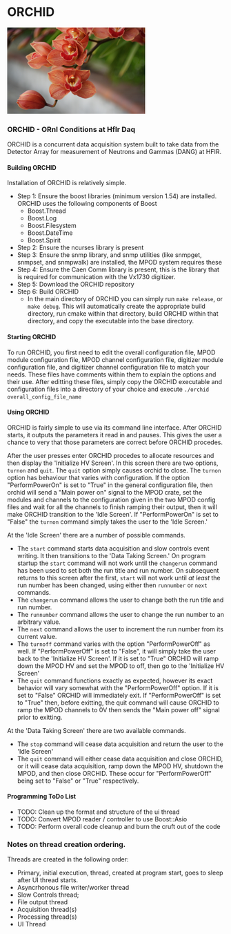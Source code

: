 # ORCHID

<img src="https://github.com/jmatta1/ORCHID/raw/master/doc/resources/orchid.jpg" width="320" height="200" />

### ORCHID - ORnl Conditions at HfIr Daq
ORCHID is a concurrent data acquisition system built to take data from the Detector Array for measurement of Neutrons and Gammas (DANG) at HFIR.

#### Building ORCHID
Installation of ORCHID is relatively simple.
 - Step 1: Ensure the boost libraries (minimum version 1.54) are installed. ORCHID uses the following components of Boost
    - Boost.Thread
    - Boost.Log
    - Boost.Filesystem
    - Boost.DateTime
    - Boost.Spirit
 - Step 2: Ensure the ncurses library is present
 - Step 3: Ensure the snmp library, and snmp utilities (like snmpget, snmpset, and snmpwalk) are installed, the MPOD system requires these
 - Step 4: Ensure the Caen Comm library is present, this is the library that is required for communication with the Vx1730 digitizer.
 - Step 5: Download the ORCHID repository
 - Step 6: Build ORCHID
    - In the main directory of ORCHID you can simply run `make release`, or `make debug`. This will automatically create the appropriate build directory, run cmake within that directory, build ORCHID within that directory, and copy the executable into the base directory.

#### Starting ORCHID
To run ORCHID, you first need to edit the overall configuration file, MPOD module configuration file, MPOD channel configuration file, digitizer module configuration file, and digitizer channel configuration file to match your needs. These files have comments within them to explain the options and their use.
After editting these files, simply copy the ORCHID executable and configuration files into a directory of your choice and execute `./orchid overall_config_file_name`

#### Using ORCHID
ORCHID is fairly simple to use via its command line interface. After ORCHID starts, it outputs the parameters it read in and pauses. This gives the user a chance to very that those parameters are correct before ORCHID procedes.

After the user presses enter ORCHID procedes to allocate resources and then display the 'Initialize HV Screen'. In this screen there are two options, `turnon` and `quit`. The `quit` option simply causes orchid to close. The `turnon` option has behaviour that varies with configuration. If the option "PerformPowerOn" is set to "True" in the general configuration file, then orchid will send a "Main power on" signal to the MPOD crate, set the modules and channels to the configuration given in the two MPOD config files and wait for all the channels to finish ramping their output, then it will make ORCHID transition to the 'Idle Screen'. If "PerformPowerOn" is set to "False" the `turnon` command simply takes the user to the 'Idle Screen.'

At the 'Idle Screen' there are a number of possible commands.
 - The `start` command starts data acquisition and slow controls event writing. It then transitions to the 'Data Taking Screen.' On program startup the `start` command will not work until the `changerun` command has been used to set both the run title and run number. On subsequent returns to this screen after the first, `start` will not work until *at least* the run number has been changed, using either then `runnumber` or `next` commands.
 - The `changerun` command allows the user to change both the run title and run number.
 - The `runnumber` command allows the user to change the run number to an arbitrary value.
 - The `next` command allows the user to increment the run number from its current value.
 - The `turnoff` command varies with the option "PerformPowerOff" as well. If "PerformPowerOff" is set to "False", it will simply take the user back to the 'Initialize HV Screen'. If it is set to "True" ORCHID will ramp down the MPOD HV and set the MPOD to off, then go to the 'Initialize HV Screen'
 - The `quit` command functions exactly as expected, however its exact behavior will vary somewhat with the "PerformPowerOff" option. If it is set to "False" ORCHID will immediately exit. If "PerformPowerOff" is set to "True" then, before exitting, the quit command will cause ORCHID to ramp the MPOD channels to 0V then sends the "Main power off" signal prior to exitting.

At the 'Data Taking Screen' there are two available commands.
 - The `stop` command will cease data acquisition and return the user to the 'Idle Screen'
 - The `quit` command will either cease data acquisition and close ORCHID, or it will cease data acquisition, ramp down the MPOD HV, shutdown the MPOD, and then close ORCHID. These occur for "PerformPowerOff" being set to "False" or "True" respectively.

#### Programming ToDo List
 - TODO: Clean up the format and structure of the ui thread
 - TODO: Convert MPOD reader / controller to use Boost::Asio
 - TODO: Perform overall code cleanup and burn the cruft out of the code

### Notes on thread creation ordering.
Threads are created in the following order:
 - Primary, initial execution, thread, created at program start, goes to sleep after UI thread starts.
 - Asyncrhonous file writer/worker thread
 - Slow Controls thread;
 - File output thread
 - Acquisition thread(s)
 - Processing thread(s)
 - UI Thread
